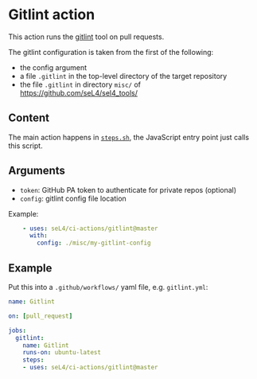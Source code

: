 <!--
  Copyright 2020, Data61, CSIRO (ABN 41 687 119 230)
  SPDX-License-Identifier: CC-BY-SA-4.0
-->

# Gitlint action

This action runs the [gitlint][1] tool on pull requests.

The gitlint configuration is taken from the first of the following:

- the config argument
- a file `.gitlint` in the top-level directory of the target repository
- the file `.gitlint` in directory `misc/` of <https://github.com/seL4/sel4_tools/>

[1]: https://jorisroovers.com/gitlint/

## Content

The main action happens in [`steps.sh`](steps.sh), the JavaScript entry point
just calls this script.

## Arguments

- `token`: GitHub PA token to authenticate for private repos (optional)
- `config`: gitlint config file location

Example:

```yaml
    - uses: seL4/ci-actions/gitlint@master
      with:
        config: ./misc/my-gitlint-config
```


## Example

Put this into a `.github/workflows/` yaml file, e.g. `gitlint.yml`:

```yaml
name: Gitlint

on: [pull_request]

jobs:
  gitlint:
    name: Gitlint
    runs-on: ubuntu-latest
    steps:
    - uses: seL4/ci-actions/gitlint@master
```
